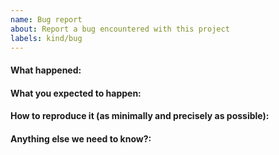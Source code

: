 ```yaml
---
name: Bug report
about: Report a bug encountered with this project
labels: kind/bug
---
```


<!--
Please use this template while reporting a bug and provide as much info as possible.

If the matter is security related, please disclose it privately via oss@levain.tech
-->

#### What happened:

#### What you expected to happen:

#### How to reproduce it (as minimally and precisely as possible):

#### Anything else we need to know?:
